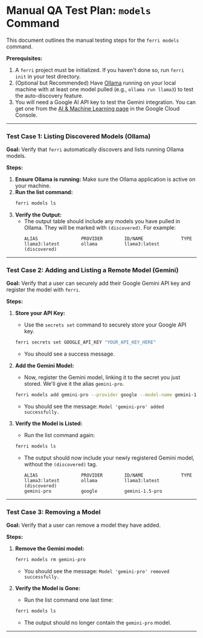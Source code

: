 # Manual QA Test Plan: `models` Command

This document outlines the manual testing steps for the `ferri models` command.

**Prerequisites:**
1.  A `ferri` project must be initialized. If you haven't done so, run `ferri init` in your test directory.
2.  (Optional but Recommended) Have [Ollama](https://ollama.com/) running on your local machine with at least one model pulled (e.g., `ollama run llama3`) to test the auto-discovery feature.
3.  You will need a Google AI API key to test the Gemini integration. You can get one from the [AI & Machine Learning page](https://console.cloud.google.com/projectselector2/apis/dashboard) in the Google Cloud Console.

---

### Test Case 1: Listing Discovered Models (Ollama)

**Goal:** Verify that `ferri` automatically discovers and lists running Ollama models.

**Steps:**

1.  **Ensure Ollama is running:** Make sure the Ollama application is active on your machine.
2.  **Run the list command:**
    ```bash
    ferri models ls
    ```
3.  **Verify the Output:**
    *   The output table should include any models you have pulled in Ollama. They will be marked with `(discovered)`. For example:
        ```
        ALIAS                PROVIDER        ID/NAME              TYPE
        llama3:latest        ollama          llama3:latest        (discovered)
        ```

---

### Test Case 2: Adding and Listing a Remote Model (Gemini)

**Goal:** Verify that a user can securely add their Google Gemini API key and register the model with `ferri`.

**Steps:**

1.  **Store your API Key:**
    *   Use the `secrets set` command to securely store your Google API key.
    ```bash
    ferri secrets set GOOGLE_API_KEY "YOUR_API_KEY_HERE"
    ```
    *   You should see a success message.

2.  **Add the Gemini Model:**
    *   Now, register the Gemini model, linking it to the secret you just stored. We'll give it the alias `gemini-pro`.
    ```bash
    ferri models add gemini-pro --provider google --model-name gemini-1.5-pro --api-key-secret GOOGLE_API_KEY
    ```
    *   You should see the message: `Model 'gemini-pro' added successfully.`

3.  **Verify the Model is Listed:**
    *   Run the list command again:
    ```bash
    ferri models ls
    ```
    *   The output should now include your newly registered Gemini model, without the `(discovered)` tag.
        ```
        ALIAS                PROVIDER        ID/NAME              TYPE
        llama3:latest        ollama          llama3:latest        (discovered)
        gemini-pro           google          gemini-1.5-pro
        ```

---

### Test Case 3: Removing a Model

**Goal:** Verify that a user can remove a model they have added.

**Steps:**

1.  **Remove the Gemini model:**
    ```bash
    ferri models rm gemini-pro
    ```
    *   You should see the message: `Model 'gemini-pro' removed successfully.`

2.  **Verify the Model is Gone:**
    *   Run the list command one last time:
    ```bash
    ferri models ls
    ```
    *   The output should no longer contain the `gemini-pro` model.

---
